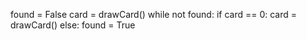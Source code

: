 found = False
card = drawCard()
while not found:
  if card == 0:
    card = drawCard()
  else:
    found = True
  
